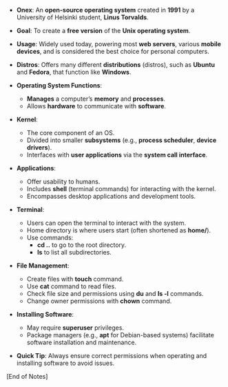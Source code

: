 - **Onex**: An **open-source operating system** created in **1991** by a University of Helsinki student, **Linus Torvalds**.
- **Goal**: To create a **free version** of the **Unix operating system**.
- **Usage**: Widely used today, powering most **web servers**, various **mobile devices**, and is considered the best choice for personal computers.
- **Distros**: Offers many different **distributions** (distros), such as **Ubuntu** and **Fedora**, that function like **Windows**.
  
- **Operating System Functions**:
  - **Manages** a computer’s **memory** and **processes**.
  - Allows **hardware** to communicate with **software**.

- **Kernel**: 
  - The core component of an OS.
  - Divided into smaller **subsystems** (e.g., **process scheduler**, **device drivers**).
  - Interfaces with **user applications** via the **system call interface**.

- **Applications**: 
  - Offer usability to humans.
  - Includes **shell** (terminal commands) for interacting with the kernel.
  - Encompasses desktop applications and development tools.

- **Terminal**:
  - Users can open the terminal to interact with the system.
  - Home directory is where users start (often shortened as **home/**).
  - Use commands:
    - **cd ..** to go to the root directory.
    - **ls** to list all subdirectories.

- **File Management**:
  - Create files with **touch** command.
  - Use **cat** command to read files.
  - Check file size and permissions using **du** and **ls -l** commands.
  - Change owner permissions with **chown** command.

- **Installing Software**:
  - May require **superuser** privileges.
  - Package managers (e.g., **apt** for Debian-based systems) facilitate software installation and maintenance.

- **Quick Tip**: Always ensure correct permissions when operating and installing software to avoid issues.

[End of Notes]